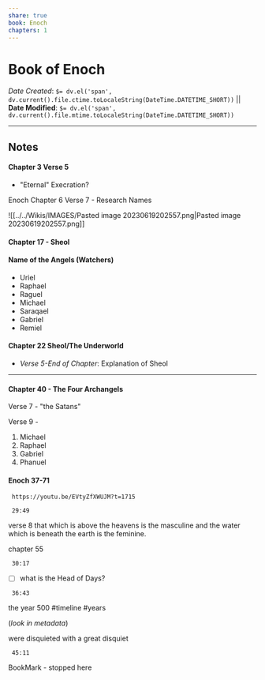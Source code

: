 ```yaml
---
share: true
book: Enoch
chapters: 1
---
```


# Book of Enoch

*Date Created*: `$= dv.el('span', dv.current().file.ctime.toLocaleString(DateTime.DATETIME_SHORT))` || **Date Modified**: `$= dv.el('span', dv.current().file.mtime.toLocaleString(DateTime.DATETIME_SHORT))`
<hr>

## Notes




#### Chapter 3 Verse 5

- "Eternal" Execration? 


Enoch Chapter 6 Verse 7 - Research Names



![[../../Wikis/IMAGES/Pasted image 20230619202557.png|Pasted image 20230619202557.png]]


#### Chapter 17 - Sheol





#### Name of the Angels (Watchers)

- Uriel
- Raphael
- Raguel
- Michael
- Saraqael
- Gabriel
- Remiel


#### Chapter 22 Sheol/The Underworld

- *Verse 5-End of Chapter*: Explanation of Sheol


<hr>


#### Chapter 40 - The Four Archangels

Verse 7 - "the Satans"

Verse 9 - 
1. Michael
2. Raphael
3. Gabriel
4. Phanuel

#### Enoch 37-71

```timestamp-url 
 https://youtu.be/EVtyZfXWUJM?t=1715
 ```

```timestamp 
 29:49
 ```
verse 8 that which is above the heavens is the masculine and the water which is beneath the earth is the feminine.

chapter 55

```timestamp 
 30:17
 ```

- [ ] what is the Head of Days?

```timestamp 
 36:43
 ```

the year 500 #timeline #years 

(*look in metadata*)

were disquieted with a great disquiet

```timestamp 
 45:11
 ```
BookMark - stopped here
